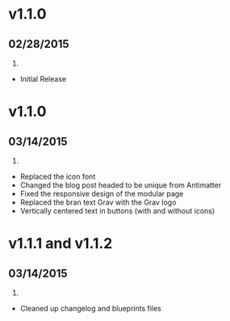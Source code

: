 # v1.1.0
## 02/28/2015

1. [](#new)
  * Initial Release

# v1.1.0
## 03/14/2015

1. [](#improved)
  * Replaced the icon font
  * Changed the blog post headed to be unique from Antimatter
  * Fixed the responsive design of the modular page
  * Replaced the bran text Grav with the Grav logo
  * Vertically centered text in buttons (with and without icons)

# v1.1.1 and v1.1.2
## 03/14/2015

1. [](#improved)
  * Cleaned up changelog and blueprints files
